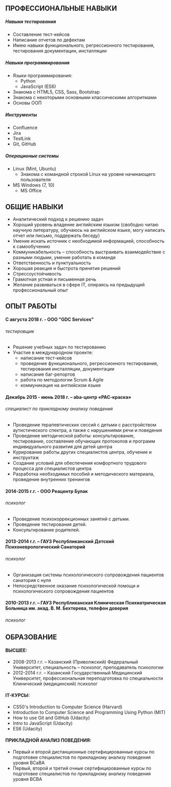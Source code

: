 ## ПРОФЕССИОНАЛЬНЫЕ НАВЫКИ

##### Навыки тестирования
* Составление тест-кейсов
* Написание отчетов по дефектам
* Имею навыки функционального, регрессионного тестирования, тестирования документации, инсталляции
##### Навыки программирования
* Языки программирования:
   * Python
   * JavaScript (ES6)
* Знакома с HTML5, CSS, Sass, Bootstrap
* Знакома с некоторыми основными классическими алгоритмами
* Основы ООП
##### Инструменты
* Confluence
* Jira
* TestLink
* Git, GitHub
##### Операционые системы
* Linux (Mint, Ubuntu)
   * Знакома с командной строкой Linux на уровне начинающего пользователя
* MS Windows (7, 10)
   * MS Office
   
   
## ОБЩИЕ НАВЫКИ

* Аналитический подход к решению задач
* Хороший уровень владение английским языком (свободно читаю научную литературу, обучаюсь на английском языке,  могу написать отчет или письмо, поддержать беседу)
* Умение искать источник с необходимой информацией, способность к самообучению
* Коммуникабельность – способность выстраивать взаимодействие с разными людьми, умение работать в команде
* Ответственность и пунктуальность
* Хорошая реакция и быстрота принятия решений
* Стрессоустойчивость
* Грамотная устная и письменная речь
* Желание развиваться в сфере IT, опираясь на предыдущий профессиональный опыт


## ОПЫТ РАБОТЫ

#### С августа 2018 г. - ООО "GDC Services"
###### тестировщик

* Решение учебных задач по тестированию
* Участие в международном проекте:
   * написание тест-кейсов
   * проведение функционального, регрессионного тестирования, тестирования инсталляции, документации
   * написание баг-репортов
   * работа по методологии Scrum & Agile
   * коммуникация на английском языке

#### Декабрь 2015 - июнь 2018 г. – aba-центр «РАС-краска»
###### специалист по прикладному анализу поведения

* Проведение терапевтических сессий с детьми с расстройством аутистического спектра, а также с нарушениями речи и поведения
* Проведение методической работы: консультирование, тестирование, составление обучающих протоколов и программ индивидуального развития для детей центра
* Курирование работы других специалистов центра, обучение и инструктаж
* Создание условий для обеспечения комфортного трудового процесса для специалистов центра
* Разработка необходимых пособий и методического материала, проведение внутренних тренингов

#### 2014-2015 г.г. -  ООО Реацентр Булак
###### психолог

* Проведение психокоррекционных занятий с детьми.
* Проведение тестирования детей.
* Консультирование родителей.

#### 2013-2014 г.г. – ГАУЗ Республиканский Детский Психоневрологический Санаторий
###### психолог

* Организация системы психологического сопровождения пациентов санатория с нуля
* Непосредственное оказание психологической помощи и психологического сопровождения пациентов

#### 2010-2013 г.г. – ГАУЗ Республиканская Клиническая Психиатрическая Больница им. акад. В. М. Бехтерева, телефон доверия
###### психолог


## ОБРАЗОВАНИЕ

#### ВЫСШЕЕ:
* 2008-2013 г.г. – Казанский (Приволжский) Федеральный Университет, специальность – психолог, преподаватель психологии
* 2012-2014 г.г. – Казанский Государственный Медицинский Университет, профессиональная переподготовка по специальности Клинический (медицинский) психолог

#### IT-КУРСЫ:
* CS50's Introduction to Computer Science (Harvard)
* Introduction to Computer Science and Programming Using Python (MIT)
* How to use Git and GitHub (Udacity)
* Intro to JavaScript (Udacity)
* ES6 (Udacity)

#### ПРИКЛАДНОЙ АНАЛИЗ ПОВЕДЕНИЯ:
* Первый и второй дистанционные сертифицированные курсы по подготовке специалистов по прикладному анализу поведения уровня BCaBA
* Первый, второй и третий очные сертифицированные курсы по подготовке специалистов по прикладному анализу поведения уровня BCBA

